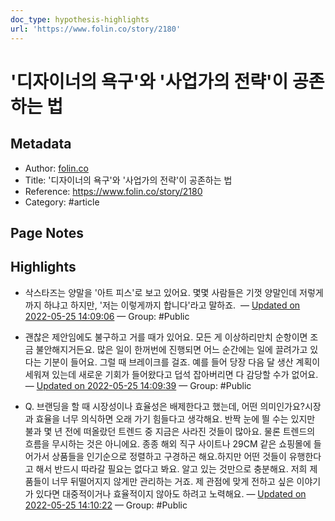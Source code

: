 ```yaml
---
doc_type: hypothesis-highlights
url: 'https://www.folin.co/story/2180'
---
```


# '디자이너의 욕구'와 '사업가의 전략'이 공존하는 법

## Metadata
- Author: [folin.co]()
- Title: '디자이너의 욕구'와 '사업가의 전략'이 공존하는 법
- Reference: https://www.folin.co/story/2180
- Category: #article

## Page Notes
## Highlights
- 삭스타즈는 양말을 '아트 피스'로 보고 있어요. 몇몇 사람들은 기껏 양말인데 저렇게까지 하냐고 하지만, '저는 이렇게까지 합니다'라고 말하죠.  — [Updated on 2022-05-25 14:09:06](https://hyp.is/zYgxXNvoEeyPKxM8nRUcGA/www.folin.co/story/2180) — Group: #Public

- 괜찮은 제안임에도 불구하고 거를 때가 있어요. 모든 게 이상하리만치 순항이면 조금 불안해지거든요. 많은 일이 한꺼번에 진행되면 어느 순간에는 일에 끌려가고 있다는 기분이 들어요. 그럴 때 브레이크를 걸죠. 예를 들어 당장 다음 달 생산 계획이 세워져 있는데 새로운 기회가 들어왔다고 덥석 잡아버리면 다 감당할 수가 없어요. — [Updated on 2022-05-25 14:09:39](https://hyp.is/4Lox0NvoEeyQRVt41yNaBg/www.folin.co/story/2180) — Group: #Public

- Q. 브랜딩을 할 때 시장성이나 효율성은 배제한다고 했는데, 어떤 의미인가요?시장과 효율을 너무 의식하면 오래 가기 힘들다고 생각해요. 반짝 눈에 띌 수는 있지만 불과 몇 년 전에 떠올랐던 트렌드 중 지금은 사라진 것들이 많아요. 물론 트렌드의 흐름을 무시하는 것은 아니에요. 종종 해외 직구 사이트나 29CM 같은 쇼핑몰에 들어가서 상품들을 인기순으로 정렬하고 구경하곤 해요.하지만 어떤 것들이 유행한다고 해서 반드시 따라갈 필요는 없다고 봐요. 알고 있는 것만으로 충분해요. 저희 제품들이 너무 뒤떨어지지 않게만 관리하는 거죠. 제 관점에 맞게 전하고 싶은 이야기가 있다면 대중적이거나 효율적이지 않아도 하려고 노력해요. — [Updated on 2022-05-25 14:10:22](https://hyp.is/-ncpmNvoEey09a8lAXi_7g/www.folin.co/story/2180) — Group: #Public



